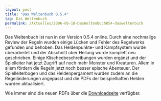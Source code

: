 ```yaml
---
layout: post
title: "Das Weltenbuch 0.5.4"
tag: Das Weltenbuch
permalink: /Aktuelles/2006-06-18-DasWeltenbuch054-dasweltenbuch
---
```


Das Weltenbuch ist nun in der Version 0.5.4 online. Durch eine nochmalige Review der Regeln wurden einige Lücken und Fehler des Regelwerks gefunden und behoben. Das Heldenpunkte- und Kampfsystem wurde überarbeitet und der Abschnitt über Heilung wurde komplett neu geschrieben. Einige Klischeebeschreibungen wurden ergänzt und der Spielleiter hat jetzt Zugriff auf noch mehr Monster und Kreaturen. Allem in allem fördern die Regeln jetzt noch besser epische Abenteuer. Der Spielleiterbogen und das Heldenpergament wurden zudem an die Regeländerungen angepasst und die PDFs der beispielhaften Helden wurden aktualisiert.

Wie immer sind die neuen PDFs über die [Downloadseite](https://dasweltenbuch.jcgames.de/Publikationen/) verfügbar.

